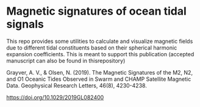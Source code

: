 # Magnetic signatures of ocean tidal signals

This repo provides some utilities to calculate and visualize magnetic fields due to different tidal constituents based on their spherical harmonic expansion coefficients. This is meant to support this publication (accepted manuscript can also be found in thisrepository)

Grayver, A. V., & Olsen, N. (2019). The Magnetic Signatures of the M2, N2, and O1 Oceanic Tides Observed in Swarm and CHAMP Satellite Magnetic Data. Geophysical Research Letters, 46(8), 4230-4238.

https://doi.org/10.1029/2019GL082400
